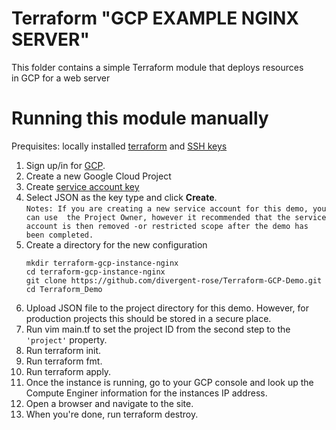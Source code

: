 # Terraform "GCP EXAMPLE NGINX SERVER"

This folder contains a simple Terraform module that deploys resources in GCP for a web server


# Running this module manually
Prequisites: locally installed [terraform](https://www.terraform.io/intro/getting-started/install.html) and [SSH keys](https://help.github.com/articles/generating-a-new-ssh-key-and-adding-it-to-the-ssh-agent/)

1. Sign up/in for [GCP](https://cloud.google.com/).
2. Create a new Google Cloud Project
3. Create [service account key](https://console.cloud.google.com/apis/credentials/serviceaccountkey)
4. Select JSON as the key type and click **Create**.  
`Notes: If you are creating a new service account for this demo, you can use  the Project Owner, however it recommended that the service account is then removed -or restricted scope after the demo has been completed.`
5. Create a directory for the new configuration
    ```
    mkdir terraform-gcp-instance-nginx
    cd terraform-gcp-instance-nginx
    git clone https://github.com/divergent-rose/Terraform-GCP-Demo.git
    cd Terraform_Demo
    ```
6. Upload JSON file to the project directory for this demo. However, for production projects this should be stored in a secure place.   
7. Run vim main.tf to set the project ID from the second step to the `'project'` property. 
8.  Run terraform init.
9. Run terraform fmt.
10. Run terraform apply.
11. Once the instance is running, go to your GCP console and look up the Compute Enginer information for the instances IP address. 
12. Open a browser and navigate to the site. 
13. When you're done, run terraform destroy.
